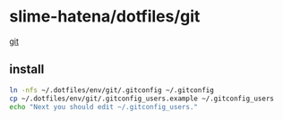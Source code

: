 # slime-hatena/dotfiles/git

[git](https://git-scm.com/)

## install

```sh { name=git-install }
ln -nfs ~/.dotfiles/env/git/.gitconfig ~/.gitconfig
cp ~/.dotfiles/env/git/.gitconfig_users.example ~/.gitconfig_users
echo "Next you should edit ~/.gitconfig_users."
```

